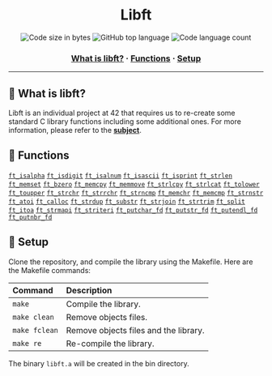 <h1 align="center">
	Libft
</h1>

<p align="center">
	<img alt="Code size in bytes" src="https://img.shields.io/github/languages/code-size/ulring/libft?color=blueviolet" />
  <img alt="GitHub top language" src="https://img.shields.io/github/languages/top/ulring/libft?color=purple" />
	<img alt="Code language count" src="https://img.shields.io/github/languages/count/ulring/libft?color=blue" />
</p>

<h3 align="center">
	<a href="#-what-is-libft">What is libft?</a>
	<span> · </span>
	<a href="#-functions">Functions</a>
	<span> · </span>
	<a href="#-setup">Setup</a>
</h3>

---

## 📜 What is libft?

Libft is an individual project at 42 that requires us to re-create some standard C library functions including some additional ones.
For more information, please refer to the [**subject**](https://github.com/Ulring/libft/blob/master/Resources/Libft.pdf).

## 📑 Functions

[`ft_isalpha`](src/ft_isalpha.c) [`ft_isdigit`](src/ft_isdigit.c) [`ft_isalnum`](src/ft_isalnum.c) [`ft_isascii`](src/ft_isascii.c) [`ft_isprint`](src/ft_isprint.c) [`ft_strlen`](src/t_strlen.c) [`ft_memset`](src/ft_memset.c) [`ft_bzero`](src/ft_bzero.c) [`ft_memcpy`](src/ft_memcpy.c) [`ft_memmove`](src/ft_memmove.c) [`ft_strlcpy`](src/ft_strlcpy.c) [`ft_strlcat`](src/ft_strlcat.c) [`ft_tolower`](src/ft_tolower.c) [`ft_toupper`](src/ft_toupper.c) [`ft_strchr`](src/ft_strchr.c) [`ft_strrchr`](src/ft_strrchr.c) [`ft_strncmp`](src/ft_strncmp.c) [`ft_memchr`](src/ft_memchr.c) [`ft_memcmp`](src/ft_memcmp.c) [`ft_strnstr`](src/ft_strnstr.c) [`ft_atoi`](src/ft_atoi.c) [`ft_calloc`](src/ft_calloc.c) [`ft_strdup`](src/ft_strdup.c) [`ft_substr`](src/ft_substr.c) [`ft_strjoin`](src/ft_strjoin.c) [`ft_strtrim`](src/ft_strtrim.c) [`ft_split`](src/ft_split.c) [`ft_itoa`](src/ft_itoa.c) [`ft_strmapi`](src/ft_strmapi.c) [`ft_striteri`](src/ft_striteri.c) [`ft_putchar_fd`](src/ft_putchar_fd.c) [`ft_putstr_fd`](src/ft_putstr_fd.c) [`ft_putendl_fd`](src/ft_putendl_fd.c) [`ft_putnbr_fd`](src/ft_putnbr_fd.c)

## 🔧 Setup

Clone the repository, and compile the library using the Makefile.
Here are the Makefile commands:

Command       |  Description
:-------------|:-------------
`make`        | Compile the library.
`make clean`  | Remove objects files.
`make fclean` | Remove objects files and the library.
`make re`     | Re-compile the library.

The binary `libft.a` will be created in the bin directory.

